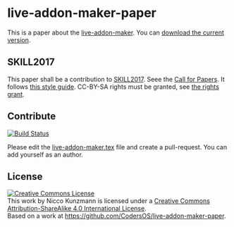 # live-addon-maker-paper

This is a paper about the [live-addon-maker](https://github.com/CodersOS/live-addon-maker).
You can [download the current version](https://niccokunzmann.github.io/download_latest/live-addon-maker.pdf).

SKILL2017
---------

This paper shall be a contribution to [SKILL2017](http://skill.informatik.uni-leipzig.de/blog/skill2017/).
Seee the [Call for Papers](SKILL2017-CfP.pdf).
It follows [this style guide](lniguide.pdf).
CC-BY-SA rights must be granted, see [the rights grant](LNI-Rechtseinraeumung.pdf).

Contribute
----------

[![Build Status](https://travis-ci.org/CodersOS/live-addon-maker-paper.svg?branch=master)](https://travis-ci.org/CodersOS/live-addon-maker-paper)

Please edit the [live-addon-maker.tex](live-addon-maker.tex) file and create a pull-request.
You can add yourself as an author.

License
-------

<a rel="license" href="http://creativecommons.org/licenses/by-sa/4.0/"><img alt="Creative Commons License" style="border-width:0" src="https://i.creativecommons.org/l/by-sa/4.0/88x31.png" /></a><br />This work by <span xmlns:cc="http://creativecommons.org/ns#" property="cc:attributionName">Nicco Kunzmann</span> is licensed under a <a rel="license" href="http://creativecommons.org/licenses/by-sa/4.0/">Creative Commons Attribution-ShareAlike 4.0 International License</a>.<br />Based on a work at <a xmlns:dct="http://purl.org/dc/terms/" href="https://github.com/CodersOS/live-addon-maker-paper" rel="dct:source">https://github.com/CodersOS/live-addon-maker-paper</a>.

